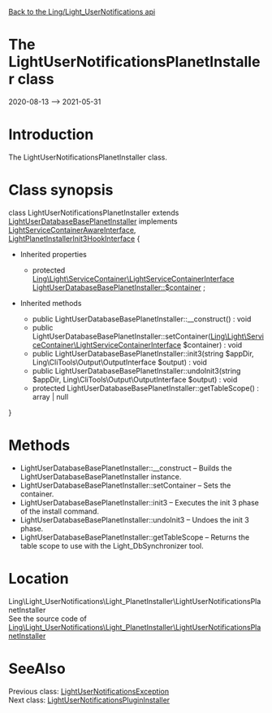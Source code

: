 [Back to the Ling/Light_UserNotifications api](https://github.com/lingtalfi/Light_UserNotifications/blob/master/doc/api/Ling/Light_UserNotifications.md)



The LightUserNotificationsPlanetInstaller class
================
2020-08-13 --> 2021-05-31






Introduction
============

The LightUserNotificationsPlanetInstaller class.



Class synopsis
==============


class <span class="pl-k">LightUserNotificationsPlanetInstaller</span> extends [LightUserDatabaseBasePlanetInstaller](https://github.com/lingtalfi/Light_UserDatabase/blob/master/doc/api/Ling/Light_UserDatabase/Light_PlanetInstaller/LightUserDatabaseBasePlanetInstaller.md) implements [LightServiceContainerAwareInterface](https://github.com/lingtalfi/Light/blob/master/doc/api/Ling/Light/ServiceContainer/LightServiceContainerAwareInterface.md), [LightPlanetInstallerInit3HookInterface](https://github.com/lingtalfi/Light_PlanetInstaller/blob/master/doc/api/Ling/Light_PlanetInstaller/PlanetInstaller/LightPlanetInstallerInit3HookInterface.md) {

- Inherited properties
    - protected [Ling\Light\ServiceContainer\LightServiceContainerInterface](https://github.com/lingtalfi/Light/blob/master/doc/api/Ling/Light/ServiceContainer/LightServiceContainerInterface.md) [LightUserDatabaseBasePlanetInstaller::$container](#property-container) ;

- Inherited methods
    - public LightUserDatabaseBasePlanetInstaller::__construct() : void
    - public LightUserDatabaseBasePlanetInstaller::setContainer([Ling\Light\ServiceContainer\LightServiceContainerInterface](https://github.com/lingtalfi/Light/blob/master/doc/api/Ling/Light/ServiceContainer/LightServiceContainerInterface.md) $container) : void
    - public LightUserDatabaseBasePlanetInstaller::init3(string $appDir, Ling\CliTools\Output\OutputInterface $output) : void
    - public LightUserDatabaseBasePlanetInstaller::undoInit3(string $appDir, Ling\CliTools\Output\OutputInterface $output) : void
    - protected LightUserDatabaseBasePlanetInstaller::getTableScope() : array | null

}






Methods
==============

- LightUserDatabaseBasePlanetInstaller::__construct &ndash; Builds the LightUserDatabaseBasePlanetInstaller instance.
- LightUserDatabaseBasePlanetInstaller::setContainer &ndash; Sets the container.
- LightUserDatabaseBasePlanetInstaller::init3 &ndash; Executes the init 3 phase of the install command.
- LightUserDatabaseBasePlanetInstaller::undoInit3 &ndash; Undoes the init 3 phase.
- LightUserDatabaseBasePlanetInstaller::getTableScope &ndash; Returns the table scope to use with the Light_DbSynchronizer tool.





Location
=============
Ling\Light_UserNotifications\Light_PlanetInstaller\LightUserNotificationsPlanetInstaller<br>
See the source code of [Ling\Light_UserNotifications\Light_PlanetInstaller\LightUserNotificationsPlanetInstaller](https://github.com/lingtalfi/Light_UserNotifications/blob/master/Light_PlanetInstaller/LightUserNotificationsPlanetInstaller.php)



SeeAlso
==============
Previous class: [LightUserNotificationsException](https://github.com/lingtalfi/Light_UserNotifications/blob/master/doc/api/Ling/Light_UserNotifications/Exception/LightUserNotificationsException.md)<br>Next class: [LightUserNotificationsPluginInstaller](https://github.com/lingtalfi/Light_UserNotifications/blob/master/doc/api/Ling/Light_UserNotifications/Light_PluginInstaller/LightUserNotificationsPluginInstaller.md)<br>
